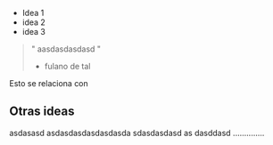 + Idea 1
+ idea 2
+ idea 3


>" aasdasdasdasd "  
>- fulano de tal

Esto se relaciona con 


## Otras ideas
asdasasd
asdasdasdasdasdasda
sdasdasdasd
as
dasddasd ..............